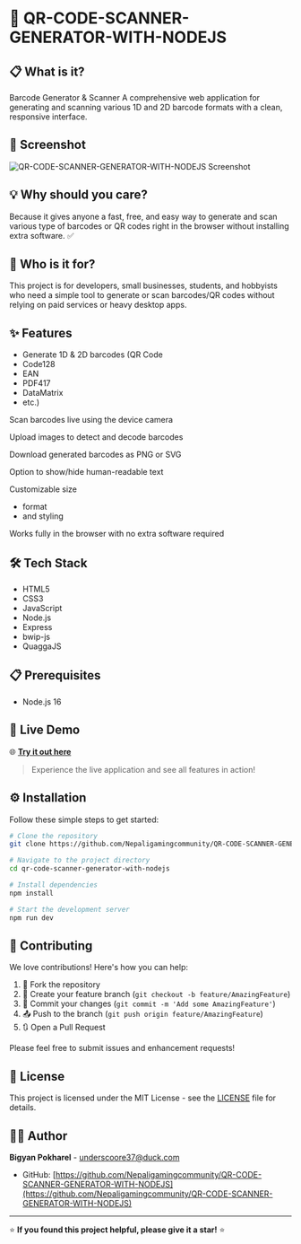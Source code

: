 # 📝 QR-CODE-SCANNER-GENERATOR-WITH-NODEJS

## 📋 What is it?

Barcode Generator & Scanner
A comprehensive web application for generating and scanning various 1D and 2D barcode formats with a clean, responsive interface.



## 📸 Screenshot

![QR-CODE-SCANNER-GENERATOR-WITH-NODEJS Screenshot](https://i.postimg.cc/MT86yWtC/Screenshot-36.png)

## 💡 Why should you care?

Because it gives anyone a fast, free, and easy way to generate and scan various type of barcodes or QR codes right in the browser without installing extra software. ✅

## 👥 Who is it for?

This project is for developers, small businesses, students, and hobbyists who need a simple tool to generate or scan barcodes/QR codes without relying on paid services or heavy desktop apps.

## ✨ Features

- Generate 1D & 2D barcodes (QR Code
- Code128
- EAN
- PDF417
- DataMatrix
- etc.)

Scan barcodes live using the device camera

Upload images to detect and decode barcodes

Download generated barcodes as PNG or SVG

Option to show/hide human-readable text

Customizable size
- format
- and styling

Works fully in the browser with no extra software required

## 🛠️ Tech Stack

- HTML5
- CSS3
- JavaScript
- Node.js
- Express
- bwip-js
- QuaggaJS

## 📋 Prerequisites

- Node.js 16

## 🚀 Live Demo

🌐 **[Try it out here](https://localhost:8080)**

> Experience the live application and see all features in action!

## ⚙️ Installation

Follow these simple steps to get started:

```bash
# Clone the repository
git clone https://github.com/Nepaligamingcommunity/QR-CODE-SCANNER-GENERATOR-WITH-NODEJS

# Navigate to the project directory
cd qr-code-scanner-generator-with-nodejs

# Install dependencies
npm install

# Start the development server
npm run dev
```

## 🤝 Contributing

We love contributions! Here's how you can help:

1. 🍴 Fork the repository
2. 🌟 Create your feature branch (`git checkout -b feature/AmazingFeature`)
3. 💾 Commit your changes (`git commit -m 'Add some AmazingFeature'`)
4. 📤 Push to the branch (`git push origin feature/AmazingFeature`)
5. 🔃 Open a Pull Request

Please feel free to submit issues and enhancement requests!

## 📄 License

This project is licensed under the MIT License - see the [LICENSE](LICENSE) file for details.

## 👨‍💻 Author

**Bigyan Pokharel** - [underscoore37@duck.com](mailto:underscoore37@duck.com)
- GitHub: [https://github.com/Nepaligamingcommunity/QR-CODE-SCANNER-GENERATOR-WITH-NODEJS](https://github.com/Nepaligamingcommunity/QR-CODE-SCANNER-GENERATOR-WITH-NODEJS)

---

⭐ **If you found this project helpful, please give it a star!** ⭐
